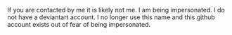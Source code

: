 If you are contacted by me it is likely not me. I am being impersonated. I do not have a deviantart account.
I no longer use this name and this github account exists out of fear of being impersonated.

